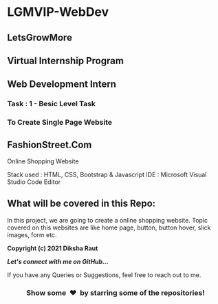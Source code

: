 # LGMVIP-WebDev
## LetsGrowMore
## Virtual Internship Program
## Web Development Intern

### Task : 1  -  Besic Level Task
### To Create Single Page Website

## FashionStreet.Com
   Online Shopping Website
   
Stack used : HTML, CSS, Bootstrap & Javascript 
IDE : Microsoft Visual Studio Code Editor

## What will be covered in this Repo:


In this project, we are going to create a online shopping website.
Topic covered on this websites are like home page, button, button hover, slick images, form etc.


<b>Copyright (c) 2021 Diksha Raut</b>

  <b><i>Let's connect with me on GitHub...</i></b>

If you have any Queries or Suggestions, feel free to reach out to me.

<h3 align="center">Show some &nbsp;❤️&nbsp; by starring some of the repositories!</h3>
